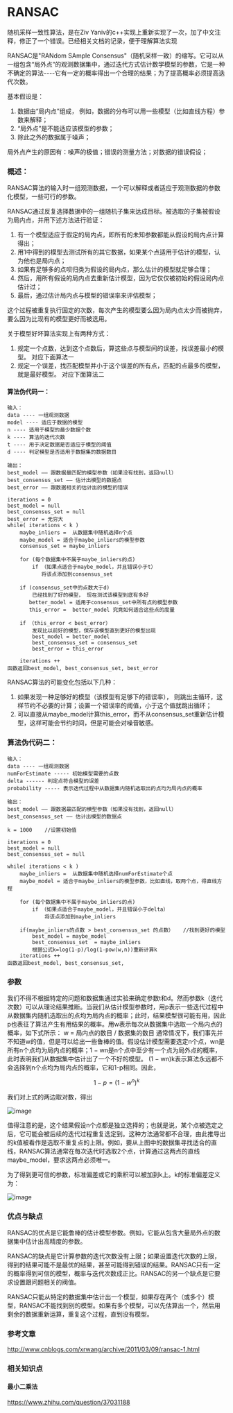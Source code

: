 # RANSAC
随机采样一致性算法，是在Ziv Yaniv的c++实现上重新实现了一次，加了中文注释，修正了一个错误。已经相关文档的记录，便于理解算法实现

RANSAC是"RANdom SAmple Consensus"（随机采样一致）的缩写。它可以从一组包含“局外点”的观测数据集中，通过迭代方式估计数学模型的参数，它是一种不确定的算法----它有一定的概率得出一个合理的结果；为了提高概率必须提高迭代次数。

基本假设是：
1. 数据由“局内点”组成， 例如，数据的分布可以用一些模型（比如直线方程）参数来解释；
2. “局外点”是不能适应该模型的参数；
3. 除此之外的数据属于噪声；

局外点产生的原因有：噪声的极值；错误的测量方法；对数据的错误假设；

### 概述：
RANSAC算法的输入时一组观测数据，一个可以解释或者适应于观测数据的参数化模型，一些可行的参数。

RANSAC通过反复选择数据中的一组随机子集来达成目标。被选取的子集被假设为局内点，并用下述方法进行验证：

1. 有一个模型适应于假定的局内点，即所有的未知参数都能从假设的局内点计算得出；
2. 用1中得到的模型去测试所有的其它数据，如果某个点适用于估计的模型，认为他也是局内点；
3. 如果有足够多的点呗归类为假设的局内点，那么估计的模型就足够合理；
4. 然后，用所有假设的局内点去重新估计模型，因为它仅仅被初始的假设局内点估计过；
5. 最后，通过估计局内点与模型的错误率来评估模型；

这个过程被重复执行固定的次数，每次产生的模型要么因为局内点太少而被抛弃，要么因为比现有的模型更好而被选用。

关于模型好坏算法实现上有两种方式：
1. 规定一个点数，达到这个点数后，算这些点与模型间的误差，找误差最小的模型。 对应下面算法一
2. 规定一个误差，找匹配模型并小于这个误差的所有点，匹配的点最多的模型，就是最好模型。 对应下面算法二
 
#### 算法伪代码一：

```
输入：
data ---- 一组观测数据
model ---- 适应于数据的模型
n ---- 适用于模型的最少数据个数
k ---- 算法的迭代次数
t ---- 用于决定数据是否适应于模型的阈值
d ---- 判定模型是否适用于数据集的数据数目

输出：
best_model —— 跟数据最匹配的模型参数（如果没有找到，返回null）
best_consensus_set —— 估计出模型的数据点
best_error —— 跟数据相关的估计出的模型的错误

iterations = 0
best_model = null
best_consensus_set = null
best_error = 无穷大
while( iterations < k )
    maybe_inliers =  从数据集中随机选择n个点
    maybe_model = 适合于maybe_inliers的模型参数
    consensus_set = maybe_inliers

    for (每个数据集中不属于maybe_inliers的点)
        if （如果点适合于maybe_model，并且错误小于t）
           将该点添加到consensus_set

    if (consensus_set中的点数大于d)
        已经找到了好的模型， 现在测试该模型到底有多好
       better_model = 适用于consensus_set中所有点的模型参数
       this_error =  better_model 究竟如何适合这些点的度量
    
    if （this_error < best_error）
        发现比以前好的模型，保存该模型直到更好的模型出现
        best_model = better_model
        best_consensus_set = consensus_set
        best_error = this_error

    iterations ++
函数返回best_model, best_consensus_set, best_error
```
RANSAC算法的可能变化包括以下几种：
1. 如果发现一种足够好的模型（该模型有足够下的错误率）， 则跳出主循环，这样节约不必要的计算；设置一个错误率的阈值，小于这个值就跳出循环；
2. 可以直接从maybe_model计算this_error，而不从consensus_set重新估计模型，这样可能会节约时间，但是可能会对噪音敏感。


### 算法伪代码二：

```
输入：
data ---- 一组观测数据
numForEstimate ----- 初始模型需要的点数
delta ------ 判定点符合模型的误差
probability ----- 表示迭代过程中从数据集内随机选取出的点均为局内点的概率

输出：
best_model —— 跟数据最匹配的模型参数（如果没有找到，返回null）
best_consensus_set —— 估计出模型的数据点

k = 1000	//设置初始值

iterations = 0
best_model = null
best_consensus_set = null

while( iterations < k )
    maybe_inliers =  从数据集中随机选择numForEstimate个点
    maybe_model = 适合于maybe_inliers的模型参数，比如直线，取两个点，得直线方程

    for (每个数据集中不属于maybe_inliers的点)
        if （如果点适合于maybe_model，并且错误小于delta）
            将该点添加到maybe_inliers

    if(maybe_inliers的点数 > best_consensus_set 的点数）	//找到更好的模型
        best_model = maybe_model
        best_consensus_set  = maybe_inliers
        根据公式k=log(1-p)/log(1-pow(w,n))重新计算k
    iterations ++
函数返回best_model, best_consensus_set,
```




### 参数
我们不得不根据特定的问题和数据集通过实验来确定参数t和d。然而参数k（迭代次数）可以从理论结果推断。当我们从估计模型参数时，用p表示一些迭代过程中从数据集内随机选取出的点均为局内点的概率；此时，结果模型很可能有用，因此p也表征了算法产生有用结果的概率。用w表示每次从数据集中选取一个局内点的概率，如下式所示：
    w = 局内点的数目 / 数据集的数目
通常情况下，我们事先并不知道w的值，但是可以给出一些鲁棒的值。假设估计模型需要选定n个点，wn是所有n个点均为局内点的概率；1 − wn是n个点中至少有一个点为局外点的概率，此时表明我们从数据集中估计出了一个不好的模型。 (1 − wn)k表示算法永远都不会选择到n个点均为局内点的概率，它和1-p相同。因此，

```math
1-p=(1 - w^n)^k
```

我们对上式的两边取对数，得出

![image](https://pic002.cnblogs.com/images/2011/21602/2011030818233619.png)
    
值得注意的是，这个结果假设n个点都是独立选择的；也就是说，某个点被选定之后，它可能会被后续的迭代过程重复选定到。这种方法通常都不合理，由此推导出的k值被看作是选取不重复点的上限。例如，要从上图中的数据集寻找适合的直线，RANSAC算法通常在每次迭代时选取2个点，计算通过这两点的直线maybe_model，要求这两点必须唯一。

为了得到更可信的参数，标准偏差或它的乘积可以被加到k上。k的标准偏差定义为：

![image](https://pic002.cnblogs.com/images/2011/21602/2011030818234870.png)

### 优点与缺点
 RANSAC的优点是它能鲁棒的估计模型参数。例如，它能从包含大量局外点的数据集中估计出高精度的参数。
 
 RANSAC的缺点是它计算参数的迭代次数没有上限；如果设置迭代次数的上限，得到的结果可能不是最优的结果，甚至可能得到错误的结果。RANSAC只有一定的概率得到可信的模型，概率与迭代次数成正比。RANSAC的另一个缺点是它要求设置跟问题相关的阀值。
 
 RANSAC只能从特定的数据集中估计出一个模型，如果存在两个（或多个）模型，RANSAC不能找到别的模型。如果有多个模型，可以先估算出一个，然后用剩余的数据重新运算，重复这个过程，直到没有模型。
 
###  参考文章
http://www.cnblogs.com/xrwang/archive/2011/03/09/ransac-1.html

### 相关知识点
#### 最小二乘法
https://www.zhihu.com/question/37031188

